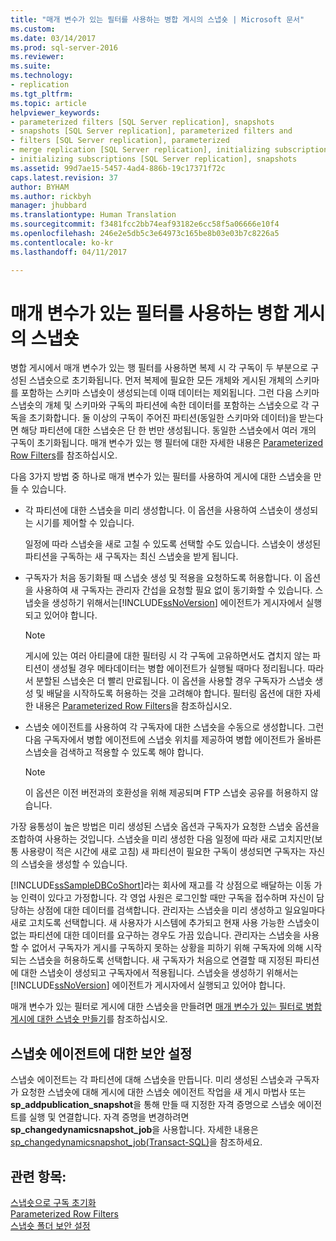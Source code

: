 ```yaml
---
title: "매개 변수가 있는 필터를 사용하는 병합 게시의 스냅숏 | Microsoft 문서"
ms.custom: 
ms.date: 03/14/2017
ms.prod: sql-server-2016
ms.reviewer: 
ms.suite: 
ms.technology:
- replication
ms.tgt_pltfrm: 
ms.topic: article
helpviewer_keywords:
- parameterized filters [SQL Server replication], snapshots
- snapshots [SQL Server replication], parameterized filters and
- filters [SQL Server replication], parameterized
- merge replication [SQL Server replication], initializing subscriptions
- initializing subscriptions [SQL Server replication], snapshots
ms.assetid: 99d7ae15-5457-4ad4-886b-19c17371f72c
caps.latest.revision: 37
author: BYHAM
ms.author: rickbyh
manager: jhubbard
ms.translationtype: Human Translation
ms.sourcegitcommit: f3481fcc2bb74eaf93182e6cc58f5a06666e10f4
ms.openlocfilehash: 246e2e5db5c3e64973c165be8b03e03b7c8226a5
ms.contentlocale: ko-kr
ms.lasthandoff: 04/11/2017

---
```

# <a name="snapshots-for-merge-publications-with-parameterized-filters"></a>매개 변수가 있는 필터를 사용하는 병합 게시의 스냅숏
  병합 게시에서 매개 변수가 있는 행 필터를 사용하면 복제 시 각 구독이 두 부분으로 구성된 스냅숏으로 초기화됩니다. 먼저 복제에 필요한 모든 개체와 게시된 개체의 스키마를 포함하는 스키마 스냅숏이 생성되는데 이때 데이터는 제외됩니다. 그런 다음 스키마 스냅숏의 개체 및 스키마와 구독의 파티션에 속한 데이터를 포함하는 스냅숏으로 각 구독을 초기화합니다. 둘 이상의 구독이 주어진 파티션(동일한 스키마와 데이터)을 받는다면 해당 파티션에 대한 스냅숏은 단 한 번만 생성됩니다. 동일한 스냅숏에서 여러 개의 구독이 초기화됩니다. 매개 변수가 있는 행 필터에 대한 자세한 내용은 [Parameterized Row Filters](../../relational-databases/replication/merge/parameterized-filters-parameterized-row-filters.md)를 참조하십시오.  
  
 다음 3가지 방법 중 하나로 매개 변수가 있는 필터를 사용하여 게시에 대한 스냅숏을 만들 수 있습니다.  
  
-   각 파티션에 대한 스냅숏을 미리 생성합니다. 이 옵션을 사용하여 스냅숏이 생성되는 시기를 제어할 수 있습니다.  
  
     일정에 따라 스냅숏을 새로 고칠 수 있도록 선택할 수도 있습니다. 스냅숏이 생성된 파티션을 구독하는 새 구독자는 최신 스냅숏을 받게 됩니다.  
  
-   구독자가 처음 동기화될 때 스냅숏 생성 및 적용을 요청하도록 허용합니다. 이 옵션을 사용하여 새 구독자는 관리자 간섭을 요청할 필요 없이 동기화할 수 있습니다. 스냅숏을 생성하기 위해서는[!INCLUDE[ssNoVersion](../../includes/ssnoversion-md.md)] 에이전트가 게시자에서 실행되고 있어야 합니다.  
  
    > [!NOTE]  
    >  게시에 있는 여러 아티클에 대한 필터링 시 각 구독에 고유하면서도 겹치지 않는 파티션이 생성될 경우 메타데이터는 병합 에이전트가 실행될 때마다 정리됩니다. 따라서 분할된 스냅숏은 더 빨리 만료됩니다. 이 옵션을 사용할 경우 구독자가 스냅숏 생성 및 배달을 시작하도록 허용하는 것을 고려해야 합니다. 필터링 옵션에 대한 자세한 내용은 [Parameterized Row Filters](../../relational-databases/replication/merge/parameterized-filters-parameterized-row-filters.md)을 참조하십시오.  
  
-   스냅숏 에이전트를 사용하여 각 구독자에 대한 스냅숏을 수동으로 생성합니다. 그런 다음 구독자에서 병합 에이전트에 스냅숏 위치를 제공하여 병합 에이전트가 올바른 스냅숏을 검색하고 적용할 수 있도록 해야 합니다.  
  
    > [!NOTE]  
    >  이 옵션은 이전 버전과의 호환성을 위해 제공되며 FTP 스냅숏 공유를 허용하지 않습니다.  
  
 가장 융통성이 높은 방법은 미리 생성된 스냅숏 옵션과 구독자가 요청한 스냅숏 옵션을 조합하여 사용하는 것입니다. 스냅숏을 미리 생성한 다음 일정에 따라 새로 고치지만(보통 사용량이 적은 시간에 새로 고침) 새 파티션이 필요한 구독이 생성되면 구독자는 자신의 스냅숏을 생성할 수 있습니다.  
  
 [!INCLUDE[ssSampleDBCoShort](../../includes/sssampledbcoshort-md.md)]라는 회사에 재고를 각 상점으로 배달하는 이동 가능 인력이 있다고 가정합니다. 각 영업 사원은 로그인할 때만 구독을 접수하며 자신이 담당하는 상점에 대한 데이터를 검색합니다. 관리자는 스냅숏을 미리 생성하고 일요일마다 새로 고치도록 선택합니다. 새 사용자가 시스템에 추가되고 현재 사용 가능한 스냅숏이 없는 파티션에 대한 데이터를 요구하는 경우도 가끔 있습니다. 관리자는 스냅숏을 사용할 수 없어서 구독자가 게시를 구독하지 못하는 상황을 피하기 위해 구독자에 의해 시작되는 스냅숏을 허용하도록 선택합니다. 새 구독자가 처음으로 연결할 때 지정된 파티션에 대한 스냅숏이 생성되고 구독자에서 적용됩니다. 스냅숏을 생성하기 위해서는[!INCLUDE[ssNoVersion](../../includes/ssnoversion-md.md)] 에이전트가 게시자에서 실행되고 있어야 합니다.  
  
 매개 변수가 있는 필터로 게시에 대한 스냅숏을 만들려면 [매개 변수가 있는 필터로 병합 게시에 대한 스냅숏 만들기](../../relational-databases/replication/create-a-snapshot-for-a-merge-publication-with-parameterized-filters.md)를 참조하십시오.  
  
## <a name="security-settings-for-the-snapshot-agent"></a>스냅숏 에이전트에 대한 보안 설정  
 스냅숏 에이전트는 각 파티션에 대해 스냅숏을 만듭니다. 미리 생성된 스냅숏과 구독자가 요청한 스냅숏에 대해 게시에 대한 스냅숏 에이전트 작업을 새 게시 마법사 또는 **sp_addpublication_snapshot**을 통해 만들 때 지정한 자격 증명으로 스냅숏 에이전트를 실행 및 연결합니다. 자격 증명을 변경하려면 **sp_changedynamicsnapshot_job**을 사용합니다. 자세한 내용은 [sp_changedynamicsnapshot_job&#40;Transact-SQL&#41;](../../relational-databases/system-stored-procedures/sp-changedynamicsnapshot-job-transact-sql.md)을 참조하세요.  
  
## <a name="see-also"></a>관련 항목:  
 [스냅숏으로 구독 초기화](../../relational-databases/replication/initialize-a-subscription-with-a-snapshot.md)   
 [Parameterized Row Filters](../../relational-databases/replication/merge/parameterized-filters-parameterized-row-filters.md)   
 [스냅숏 폴더 보안 설정](../../relational-databases/replication/security/secure-the-snapshot-folder.md)  
  
  
